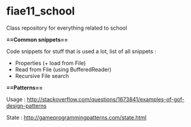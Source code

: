 fiae11_school
=============

Class repository for everything related to school

**==Common snippets==**

Code snippets for stuff that is used a lot, list of all snippets :

- Properties (+ load from File)
- Read from File (using BufferedReader)
- Recursive File search

**==Patterns==**

Usage : http://stackoverflow.com/questions/1673841/examples-of-gof-design-patterns

State : http://gameprogrammingpatterns.com/state.html
